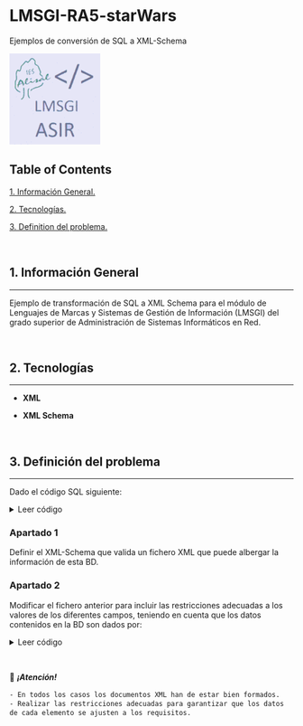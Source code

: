
# LMSGI-RA5-starWars

Ejemplos de conversión de SQL a XML-Schema

![Logo de Team](https://github.com/ana-polo/LMSGI-RA5-starWars/blob/main/LMSGI.gif "Team logo")

## Table of Contents

[1. Información General.](#informacion-general)

[2. Tecnologías.](#tecnologias)

[3. Definition del problema.](#definicion-del-problema)

&nbsp;

<a name = "informacion-general"></a>

## 1. Información General

----

Ejemplo de transformación de SQL a XML Schema para el módulo de Lenguajes de Marcas y Sistemas de Gestión de Información (LMSGI) del grado superior de Administración de Sistemas Informáticos en Red.

&nbsp;

<a name = "tecnologias"></a>

## 2. Tecnologías

----

- **XML**

- **XML Schema**

&nbsp;

<a name = "definicion-del-problema"></a>

## 3. Definición del problema

----

Dado el código SQL siguiente:

<details>
    <summary>Leer código</summary>

/*
  File: gdbStarWars.sql
  Author: Ana Polo  Arozamena
*/


/*-------------------------*/
/*--- Creación de la BD ---*/
/*-------------------------*/

DROP DATABASE IF EXISTS starWars;
CREATE DATABASE IF NOT EXISTS starWars;


/*--------------------------*/
/*--- Selección de la BD ---*/
/*--------------------------*/

USE starWars;


/*--------------------------------*/
/*--- Definición de las tablas ---*/
/*--------------------------------*/


/*
  Tabla: asociacion
  Descripción: Guarda la información básica de cada una de las agrupaciones de habibronceadotes de la galaxia.
*/

DROP TABLE IF EXISTS asociacion;

CREATE TABLE asociacion (

  /*--- Definición de las columnas de la tabla ---*/

  idAsociacion INT,
  nombre VARCHAR( 255 ) DEFAULT NULL,

  /*--- Restricciones de tabla ---*/

/*--- Clave primaria ---*/

  CONSTRAINT pkAsociacion PRIMARY KEY ( idAsociacion )
 )
ENGINE = InnoDB;


/*
  Tabla: planeta
  Descripción: Guarda la información básica de cada una de los planetas de la galaxia.
*/

DROP TABLE IF EXISTS planeta;

CREATE TABLE planeta(
  idPlaneta INT AUTO_INCREMENT,
  nombre VARCHAR( 50 ),
  rotacionPeriodo INT,
  orbitalPeriodo INT,
  diametro INT,
  clima VARCHAR( 50 ),
  gravedad VARCHAR( 50 ),
  terreno VARCHAR( 50 ),
  superficieAgua VARCHAR( 50 ),
  poblacion BIGINT,
  creacionFecha TIMESTAMP DEFAULT CURRENT_TIMESTAMP,

/*--- Restricciones de tabla ---*/

/*--- Clave primaria ---*/

CONSTRAINT pkPlaneta PRIMARY KEY ( idPlaneta )
 );


/*
  Tabla: personaje
  Descripción: Guarda la información básica de cada uno de los personajes de la galaxia.
*/

DROP TABLE IF EXISTS personaje;

CREATE TABLE personaje(
idPersonaje INT AUTO_INCREMENT,
nombre VARCHAR( 50 ),
altura INT,
peso DECIMAL,
peloColor VARCHAR( 50 ),
pielColor VARCHAR( 50 ),
ojosColor VARCHAR( 50 ),
nacimientoAnho VARCHAR( 50 ),
genero VARCHAR( 50 ),
fkPlaneta INT NOT NULL,
creacionFecha TIMESTAMP DEFAULT CURRENT_TIMESTAMP,

	/*--- Restricciones de tabla ---*/

	/*--- Clave primaria ---*/

	CONSTRAINT pkPersonaje PRIMARY KEY ( idPersonaje ),

	/*--- Clave foránea ---*/

	CONSTRAINT fkPersonajePlaneta FOREIGN KEY ( fkPlaneta )
	  REFERENCES planeta ( idPlaneta )
	  ON DELETE RESTRICT
	  ON UPDATE RESTRICT
 )
ENGINE=InnoDB;


DROP TABLE IF EXISTS personajeAsociacion;

CREATE TABLE personajeAsociacion (

	/*--- Definición de las columnas de la tabla ---*/

	fkPersonaje INT NOT NULL,
	fkAsociacion INT NOT NULL,

	/*--- Restricciones de tabla ---*/

	/*--- Clave primaria ---*/

	CONSTRAINT pkPersonajeAsociacion PRIMARY KEY ( fkPersonaje, fkAsociacion ),

	/*--- Clave foránea ---*/


	CONSTRAINT fkPersonajePersonajeAsociacion FOREIGN KEY ( fkPersonaje )
	  REFERENCES personaje( idPersonaje )
	  ON DELETE RESTRICT
	  ON UPDATE RESTRICT,

	CONSTRAINT fkAsociacionPersonajeAsociacion FOREIGN KEY ( fkAsociacion )
	  REFERENCES asociacion( idAsociacion )
	  ON DELETE RESTRICT
	  ON UPDATE RESTRICT
 )
ENGINE=InnoDB;


/*
  Tabla: pelicula
  Descripción: Guarda la información básica de cada una de las películas de la galaxia.
*/

DROP TABLE IF EXISTS pelicula;

CREATE TABLE pelicula (

	/*--- Definición de las columnas de la tabla ---*/

	idPelicula INT NOT NULL,
	episodio VARCHAR( 12 ) DEFAULT NULL,
	titulo VARCHAR( 30 ) DEFAULT NULL,

	/*--- Restricciones de tabla ---*/

	/*--- Clave primaria ---*/

	CONSTRAINT pkPelicula PRIMARY KEY ( idPelicula )
 )
engine=iNNOdB;


/*
  Tabla: personajePelicula
  Descripción: Guarda la información básica de cada uno de los personajes de la galaxia.
*/


DROP TABLE IF EXISTS personajePelicula;

CREATE TABLE personajePelicula (

	/*--- Definición de las columnas de la tabla ---*/

	fkPersonaje INT NOT NULL,
	fkPelicula INT NOT NULL,

	/*--- Restricciones de tabla ---*/

	/*--- Clave primaria ---*/

	CONSTRAINT pkPersonajePelicula PRIMARY KEY ( fkPersonaje, fkPelicula ),

	/*--- Clave foránea ---*/

	CONSTRAINT fkPersonajePersonajePelicula FOREIGN KEY ( fkPersonaje )
	  REFERENCES personaje( idPersonaje )
	  ON DELETE RESTRICT
	  ON UPDATE RESTRICT,

	CONSTRAINT fkPeliculaPersonajePelicula FOREIGN KEY ( fkPelicula )
	  REFERENCES pelicula( idPelicula )
	  ON DELETE RESTRICT
	  ON UPDATE RESTRICT
 )
ENGINE=InnoDB;


/*
  Tabla: muerte
  Descripción: Guarda la información de la muerte de un personaje.
*/


DROP TABLE IF EXISTS muerte;

CREATE TABLE muerte (

	/*--- Definición de las columnas de la tabla ---*/

	idMuerte INT NOT NULL AUTO_INCREMENT,
fkFallecido INTEGER,
fkAsesino INTEGER,
fkPelicula INTEGER,

	/*--- Restricciones de tabla ---*/

	/*--- Clave primaria ---*/

	CONSTRAINT pkFallecimiento PRIMARY KEY ( idMuerte ),

	/*--- Clave foránea ---*/

	CONSTRAINT fkFallecidoMuerte FOREIGN KEY ( fkFallecido )
	  REFERENCES personaje( idPersonaje )
	  ON DELETE RESTRICT
	  ON UPDATE RESTRICT,

	CONSTRAINT fkAsesinoMuerte FOREIGN KEY ( fkAsesino )
	  REFERENCES personaje( idPersonaje )
	  ON DELETE RESTRICT
	  ON UPDATE RESTRICT,

	CONSTRAINT fkPeliculaMuerte FOREIGN KEY ( fkPelicula )
	  REFERENCES pelicula( idPelicula )
	  ON DELETE RESTRICT
	  ON UPDATE RESTRICT
 )
ENGINE=iNNOdb;

</details>


### Apartado 1

   Definir el XML-Schema que valida un fichero XML que puede albergar la información de esta BD.


### Apartado 2

   Modificar el fichero anterior para incluir las restricciones adecuadas a los valores de los diferentes campos, teniendo en cuenta que los datos contenidos en la BD son dados por:


<details>
    <summary>Leer código</summary>

    INSERT INTO asociacion
    VALUES
        ( 1,  'Orden Jedi' ),
        ( 2,  'Allianza Rebelde' ),
        ( 3,  'Republica Galáctica' ),
        ( 4,  'Imperio Galactico' ),
        ( 5,  'Sith' ),
        ( 6,  'Senado Galáctico' ),
        ( 7,  'Familia Real de Alderaan' ),
        ( 8,  'Independientes' ),
        ( 9,  'Ejercito Gungan' ),
        ( 10, 'Fuerzas de Cazas Reales del Espacio Naboo' ),
        ( 11, 'Fuerzas Reales de Naboo' ),
        ( 12, 'Techno Union' );


    INSERT INTO planeta( idPlaneta, nombre, rotacionPeriodo, orbitalPeriodo, diametro, clima, gravedad, terreno, superficieAgua, poblacion, creacionFecha )
    VALUES
    (  1, 'Desconocido',    NULL,  NULL,  NULL,     NULL,                         NULL,                                    NULL,                                        NULL,  NULL,            NULL ),
    (  2, 'Tatooine',       '23', '304',  '10465',  'árido',                      '1 standard',                            'desierto',                                  '1',   '200000',        '2014-12-09 13:50:49.641000' ),
    (  3, 'Alderaan',       '24', '364',  '12500',  'templado',                   '1 standard',                            'prados, montañas',                          '40',  '2000000000',    '2014-12-10 11:35:48.479000' ),
    (  4, 'Yavin IV',       '24', '4818', '10200',  'templado, tropical',         '1 standard',                            'selva, bosques',                            '8',   '1000',          '2014-12-10 11:37:19.144000' ),
    (  5, 'Hoth',           '23', '549',  '7200',   'helado',                     '1.1 standard',                          'tundra, cuevas heladas, sierras',           '100', NULL,            '2014-12-10 11:39:13.934000' ),
    (  6, 'Dagobah',        '23', '341',  '8900',   'tenebroso',                  'N/A',                                   'pantanoso, selvas',                         '8',   NULL,            '2014-12-10 11:42:22.590000' ),
    (  7, 'Bespin',         '12', '5110', '118000', 'templado',                   '1.5 (surface),1 standard (Cloud City)', 'gigante gaseoso',                           '0',   '6000000',       '2014-12-10 11:43:55.240000' ),
    (  8, 'Endor',          '18', '402',  '4900',   'templado',                   '0.85 standard',                         'bosques, montañas, lagos',                  '8',   '30000000',      '2014-12-10 11:50:29.349000' ),
    (  9, 'Naboo',          '26', '312',  '12120',  'templado',                   '1 standard',                            'colinas, pantanosos, bosques, montañas',    '12',  '4500000000',    '2014-12-10 11:52:31.066000' ),
    ( 10, 'Coruscant',      '24', '368',  '12240',  'templado',                   '1 standard',                            'montañas',                                  NULL,  '1000000000000', '2014-12-10 11:54:13.921000' ),
    ( 11, 'Kamino',         '27', '463',  '19720',  'templado',                   '1 standard',                            'océano',                                    '100', '1000000000',    '2014-12-10 12:45:06.577000' ),
    ( 12, 'Geonosis',       '30', '256',  '11370',  'templado, árido',            '0.9 standard',                          'desierto, montaña',                         '5',   '100000000000',  '2014-12-10 12:47:22.350000' ),
    ( 13, 'Utapau',         '27', '351',  '12900',  'templado, árido, ventoso',   '1 standard',                            'sabana, cañones',                           '0.9', '95000000',      '2014-12-10 12:49:01.491000' ),
    ( 14, 'Mustafar',       '36', '412',  '4200',   'cálido',                     '1 standard',                            'volcanes, ríos de lava, montañas, cuevas',  '0',   '20000',         '2014-12-10 12:50:16.526000' ),
    ( 15, 'Kashyyyk',       '26', '381',  '12765',  'tropical',                   '1 standard',                            'selva, bosques, lagos, ríos',               '60',  '45000000',      '2014-12-10 13:32:00.124000' ),
    ( 16, 'Polis Massa',    '24', '590',  '0',      'artificial templado',        '0.56 standard',                         'asteroide sin aire',                        '0',   '1000000',       '2014-12-10 13:33:46.405000' ),
    ( 17, 'Mygeeto',        '12', '167',  '10088',  'gélido',                     '1 standard',                            'glaciares, montañas, cañones helados',      NULL,  '19000000',      '2014-12-10 13:43:39.139000' ),
    ( 18, 'Felucia',        '34', '231',  '9100',   'cálido, húmedo',             '0.75 standard',                         'bosques de hongos',                         NULL,  '8500000',       '2014-12-10 13:44:50.397000' ),
    ( 19, 'Cato Neimoidia', '25', '278',  '0',      'templado, húmedo',           '1 standard',                            'montañas, campos, bosques',                 NULL,  '10000000',      '2014-12-10 13:46:28.704000' ),
    ( 20, 'Saleucami',      '26', '392',  '14920',  'cálido',                     NULL,                                    'cuevas, desierto, montañas, volcanes',      NULL,  '1400000000',    '2014-12-10 13:47:46.874000' ),
    ( 21, 'Stewjon',        NULL,  NULL,  '0',      'templado',                   '1 standard',                            'prados',                                    NULL,  NULL,            '2014-12-10 16:16:26.566000' ),
    ( 22, 'Eriadu',         '24', '360',  '13490',  'contaminado',                '1 standard',                            'ciudades',                                  NULL,  '22000000000',   '2014-12-10 16:26:54.384000' ),
    ( 23, 'Corellia',       '25', '329',  '11000',  'templado',                   '1 standard',                            'mesetas, urbanización, colinas, bosques',   '70',  '3000000000',    '2014-12-10 16:49:12.453000' ),
    ( 24, 'Rodia',          '29', '305',  '7549',   'cálido',                     '1 standard',                            'selvas, océanos, urbanización, pantanosos', '60',  '1300000000',    '2014-12-10 17:03:28.110000' ),
    ( 25, 'Nal Hutta',      '87', '413',  '12150',  'templado',                   '1 standard',                            'urbanizaciones, océanos, pantanosos',       NULL,  '7000000000',    '2014-12-10 17:11:29.452000' ),
    ( 26, 'Dantooine',      '25', '378',  '9830',   'templado',                   '1 standard',                            'océanos, sabanas, montañas, prados',        NULL,  '1000',          '2014-12-10 17:23:29.896000' ),
    ( 27, 'Bestine IV',     '26', '680',  '6400',   'templado',                   NULL,                                    'islas rocosas, océanos',                    '98',  '62000000',      '2014-12-12 11:16:55.078000' ),
    ( 28, 'Ord Mantell',    '26', '334',  '14050',  'templado',                   '1 standard',                            'llanuras, mares',                           '10',  '4000000000',    '2014-12-15 12:23:41.661000' ),
    ( 29, 'DEsconocido',    '0',  '0',    '0',       NULL,                        NULL,                                    NULL,                                        NULL,  NULL,            '2014-12-15 12:25:59.569000' ),
    ( 30, 'Trandosha',      '25', '371',  '0',      'árido',                      '0.62 standard',                         'montañas, mares, prados, desiertos',        NULL,  '42000000',      '2014-12-15 12:53:47.695000' ),
    ( 31, 'Socorro',        '20', '326',  '0',      'árido',                      '1 standard',                            'desiertos, montañas',                       NULL,  '300000000',     '2014-12-15 12:56:31.121000' ),
    ( 32, 'Mon Cala',       '21', '398',  '11030',  'templado',                   '1',                                     'océanos, acantilados, islas',               '100', '27000000000',   '2014-12-18 11:07:01.792000' ),
    ( 33, 'Chandrila',      '20', '368',  '13500',  'templado',                   '1',                                     'llanuras, bosques',                         '40',  '1200000000',    '2014-12-18 11:11:51.872000' ),
    ( 34, 'Sullust',        '20', '263',  '12780',  'muy cálido',                 '1',                                     'montañas, volcanes, desiertos rocosos',     '5',   '18500000000',   '2014-12-18 11:25:40.243000' ),
    ( 35, 'Toydaria',       '21', '184',  '7900',   'templado',                   '1',                                     'pantanosos, lagos',                         NULL,  '11000000',      '2014-12-19 17:47:54.403000' ),
    ( 36, 'Malastare',      '26', '201',  '18880',  'árido, templado, tropical',  '1.56',                                  'pantanosos, desiertos, selvas, montañas',   NULL,  '2000000000',    '2014-12-19 17:52:13.106000' ),
    ( 37, 'Dathomir',       '24', '491',  '10480',  'templado',                   '0.9',                                   'bosques, desiertos, sabanas',               NULL,  '5200',          '2014-12-19 18:00:40.142000' ),
    ( 38, 'Ryloth',         '30', '305',  '10600',  'templado, árido, subártico', '1',                                     'montañas, valles, desiertos, tundra',       '5',   '1500000000',    '2014-12-20 09:46:25.740000' ),
    ( 39, 'Aleen Minor',    NULL,  NULL,  NULL,     NULL,                         NULL,                                    NULL,                                        NULL,  NULL,            '2014-12-20 09:52:23.452000' ),
    ( 40, 'Vulpter',        '22', '391',  '14900',  'templado, ártico',           '1',                                     'urbanizaciones, barren',                    NULL,  '421000000',     '2014-12-20 09:56:58.874000' ),
    ( 41, 'Troiken',        NULL,  NULL,  NULL,     NULL,                         NULL,                                    'desierto, tundra, bosques, montañas',       NULL,  NULL,            '2014-12-20 10:01:37.395000' ),
    ( 42, 'Tund',           '48', '1770', '12190',  NULL,                         NULL,                                    'cenizas',                                   NULL,  '0',             '2014-12-20 10:07:29.578000' ),
    ( 43, 'Haruun Kal',     '25', '383',  '10120',  'templado',                   '0.98',                                  'nube tóxica, meseta, volcanes',             NULL,  '705300',        '2014-12-20 10:12:28.980000' ),
    ( 44, 'Cerea',          '27', '386',  NULL,     'templado',                   '1',                                     'fertil',                                    '20',  '450000000',     '2014-12-20 10:14:48.178000' ),
    ( 45, 'Glee Anselm',    '33', '206',  '15600',  'tropical, templado',         '1',                                     'lagos, islands, pantanosos, mares',         '80',  '500000000',     '2014-12-20 10:18:26.110000' ),
    ( 46, 'Iridonia',       '29', '413',  NULL,     NULL,                         NULL,                                    'rocoso',                                    NULL,  NULL,            '2014-12-20 10:26:05.788000' ),
    ( 47, 'Tholoth',        NULL,  NULL,  NULL,     NULL,                         NULL,                                    NULL,                                        NULL,  NULL,            '2014-12-20 10:28:31.117000' ),
    ( 48, 'Iktotch',        '22', '481',  NULL,     'árido, rocoso, ventoso',     '1',                                     'rocoso',                                    NULL,  NULL,            '2014-12-20 10:31:32.413000' ),
    ( 49, 'Quermia',        NULL,  NULL,  NULL,     NULL,                         NULL,                                    NULL,                                        NULL,  NULL,            '2014-12-20 10:34:08.249000' ),
    ( 50, 'Dorin',          '22', '409',  '13400',  'templado',                   '1',                                     NULL,                                        NULL,  NULL,            '2014-12-20 10:48:36.141000' ),
    ( 51, 'Champala',       '27', '318',  NULL,     'templado',                   '1',                                     'océanos, bosques, meseta',                  NULL,  '3500000000',    '2014-12-20 10:52:51.524000' ),
    ( 52, 'Mirial',         NULL,  NULL,  NULL,     NULL,                         NULL,                                    'desiertos',                                 NULL,  NULL,            '2014-12-20 16:44:46.318000' ),
    ( 53, 'Serenno',        NULL,  NULL,  NULL,     NULL,                         NULL,                                    'bosques, ríos, montañas',                   NULL,  NULL,            '2014-12-20 16:52:13.357000' ),
    ( 54, 'Concord Dawn',   NULL,  NULL,  NULL,     NULL,                         NULL,                                    'selvas, bosques, desiertos',                NULL,  NULL,            '2014-12-20 16:54:39.909000' ),
    ( 55, 'Zolan',          NULL,  NULL,  NULL,     NULL,                         NULL,                                    NULL,                                        NULL,  NULL,            '2014-12-20 16:56:37.250000' ),
    ( 56, 'Ojom',           NULL,  NULL,  NULL,     'gélido',                     NULL,                                    'océanos, glaciares',                        '100', '500000000',     '2014-12-20 17:27:41.286000' ),
    ( 57, 'Skako',          '27', '384',  NULL,     'templado',                   '1',                                     'urbanización',                              NULL,  '500000000000',  '2014-12-20 17:50:47.864000' ),
    ( 58, 'Muunilinst',     '28', '412',  '13800',  'templado',                   '1',                                     'llanuras, bosques, colinas, montañas',      '25',  '5000000000',    '2014-12-20 17:57:47.420000' ),
    ( 59, 'Shili',          NULL,  NULL,  NULL,     'templado',                   '1',                                     'ciudades, sabana, mares, llanuras',         NULL,  NULL,            '2014-12-20 18:43:14.049000' ),
    ( 60, 'Kalee',          '23', '378',  '13850',  'árido, templado, tropical',  '1',                                     'bosques, acantilados, cañones, mares',      NULL,  '4000000000',    '2014-12-20 19:43:51.278000' ),
    ( 61, 'Umbara',         NULL,  NULL,  NULL,     NULL,                         NULL,                                     NULL,                                       NULL,  NULL,            '2014-12-20 20:18:36.256000' ),
    ( 62, 'Jakku',          NULL,  NULL,  NULL,     NULL,                         NULL,                                    'desiertos',                                 NULL,  NULL,            '2015-04-17 06:55:57.556495' );


    INSERT INTO personaje ( idPersonaje, nombre, altura, peso, peloColor, pielColor, ojosColor, nacimientoAnho, genero, fkPlaneta, creacionFecha )
    VALUES
    ( 1,  'Luke Skywalker',        '172', '77',   'rubio',             'castaño',                 'azul',             '19BBY',   'hombre',       2,  '2014-12-09 13:50:51.644000' ),
    ( 2,  'C-3PO',                 '167', '75',   'n/a',               'dorado',                  'amarillo',         '112BBY',  'n/a',          2,  '2014-12-10 15:10:51.357000' ),
    ( 3,  'R2-D2',                 '96',  '32',   'n/a',               'blanco, azul',            'rojo',             '33BBY',   'n/a',          9,  '2014-12-10 15:11:50.376000' ),
    ( 4,  'Darth Vader',           '202', '136',  'calvo',             'blanco',                  'amarillo',         '41.9BBY', 'hombre',       2,  '2014-12-10 15:18:20.704000' ),
    ( 5,  'Leia Organa',           '150', '49',   'marrón',            'clara',                   'marrón',           '19BBY',   'mujer',        3,  '2014-12-10 15:20:09.791000' ),
    ( 6,  'Owen Lars',             '178', '120',  'marrón, gris',      'clara',                   'azul',             '52BBY',   'hombre',       2,  '2014-12-10 15:52:14.024000' ),
    ( 7,  'Whitesun lars',         '165', '75',   'marrón',            'clara',                   'azul',             '47BBY',   'mujer',        2,  '2014-12-10 15:53:41.121000' ),
    ( 8,  'R5-D4',                 '97',  '32',   'n/a',               'blanco, rojo',            'rojo',             NULL,      'n/a',          2,  '2014-12-10 15:57:50.959000' ),
    ( 9,  'Biggs Darkclaraer',     '183', '84',   'negro',             'clara',                   'marrón',           '24BBY',   'hombre',       2,  '2014-12-10 15:59:50.509000' ),
    ( 10, 'Obi-Wan Kenobi',        '182', '77',   'pelirrojo, blanco', 'castaño',                 'azul-grisáceo',    '57BBY',   'hombre',       21, '2014-12-10 16:16:29.192000' ),
    ( 11, 'Anakin Skywalker',      '188', '84',   'rubio',             'castaño',                 'azul',             '41.9BBY', 'hombre',       2,  '2014-12-10 16:20:44.310000' ),
    ( 12, 'Wilhuff Tarkin',        '180', NULL,   'pelirrojo, gris',   'castaño',                 'azul',             '64BBY',   'hombre',       22, '2014-12-10 16:26:56.138000' ),
    ( 13, 'Chewbacca',             '228', '112',  'marrón',            NULL,                      'azul',             '200BBY',  'hombre',       15, '2014-12-10 16:42:45.066000' ),
    ( 14, 'Han Solo',              '180', '80',   'marrón',            'castaño',                 'marrón',           '29BBY',   'hombre',       23, '2014-12-10 16:49:14.582000' ),
    ( 15, 'Greedo',                '173', '74',   'n/a',               'verde',                   'negro',            '44BBY',   'hombre',       24, '2014-12-10 17:03:30.334000' ),
    ( 16, 'Jabba Desilijic Tiure', '175', '1358', 'n/a',               'verde, marrón',           'naranja',          '600BBY',  'hermafrodita', 25, '2014-12-10 17:11:31.638000' ),
    ( 18, 'Wedge Antilles',        '170', '77',   'marrón',            'castaño',                 'avellana',         '21BBY',   'hombre',       23, '2014-12-12 11:08:06.469000' ),
    ( 19, 'Jek Tono Porkins',      '180', '110',  'marrón',            'castaño',                 'azul',             NULL,      'hombre',       27, '2014-12-12 11:16:56.569000' ),
    ( 20, 'Yoda',                  '66', '17',    'blanco',            'verde',                   'marrón',           '896BBY',  'hombre',       29, '2014-12-15 12:26:01.042000' ),
    ( 21, 'Palpatine',             '170', '75',   'gris',              'pálido',                  'amarillo',         '82BBY',   'hombre',       9,  '2014-12-15 12:48:05.971000' ),
    ( 22, 'Boba Fett',             '183', '78.2', 'negro',             'castaño',                 'marrón',           '31.5BBY', 'hombre',       11, '2014-12-15 12:49:32.457000' ),
    ( 23, 'IG-88',                 '200', '140',  'calvo',             'metal',                   'rojo',             '15BBY',   'calvo',        29, '2014-12-15 12:51:10.076000' ),
    ( 24, 'Bossk',                 '190', '113',  'calvo',             'verde',                   'rojo',             '53BBY',   'hombre',       30, '2014-12-15 12:53:49.297000' ),
    ( 25, 'Lando Calrissian',      '177', '79',   'negro',             'oscuro',                  'marrón,            '31BBY',   'hombre',       31, '2014-12-15 12:56:32.683000' ),
    ( 26, 'Lobot',                 '175', '79',   'calvo',             'clara',                   'azul',             '37BBY',   'hombre',       7,  '2014-12-15 13:01:57.178000' ),
    ( 27, 'Ackbar',                '180', '83',   'calvo',             'marrón',                  'naranja',          '41BBY',   'hombre',       32, '2014-12-18 11:07:50.584000' ),
    ( 28, 'Mon Mothma',            '150', NULL,   'pelirrojo',         'castaño',                 'azul',             '48BBY',   'mujer',        33, '2014-12-18 11:12:38.895000' ),
    ( 29, 'Arvel Crynyd',          NULL,  NULL,   'marrón',            'castaño',                 'marrón',           NULL,      'hombre',       29, '2014-12-18 11:16:33.020000' ),
    ( 30, 'Wicket Systri Warrick', '88',  '20',   'marrón',            'marrón',                  'marrón',           '8BBY',    'hombre',       8,  '2014-12-18 11:21:58.954000' ),
    ( 31, 'Nien Nunb',             '160', '68',   'calvo',             'gris',                    'negro',            NULL,      'hombre',       34, '2014-12-18 11:26:18.541000' ),
    ( 32, 'Qui-Gon Jinn',          '193', '89',   'marrón',            'castaño',                 'azul',             '92BBY',   'hombre',       29, '2014-12-19 16:54:53.618000' ),
    ( 33, 'Nute Gunray',           '191', '90',   'calvo',             'verde',                   'rojo',             NULL,      'hombre',       19, '2014-12-19 17:05:57.357000' ),
    ( 34, 'Finis Valorum',         '170', NULL,   'rubio',             'castaño',                 'azul',             '91BBY',   'hombre',       10, '2014-12-19 17:21:45.915000' ),
    ( 35, 'Jar Jar Binks',         '196', '66',   'calvo',             'naranja',                 'naranja',          '52BBY',   'hombre',       9,  '2014-12-19 17:29:32.489000' ),
    ( 36, 'Padmé Amidala',         '165', '45',   'marrón',            'clara',                   'marrón',           '46BBY',   'mujer',        9,  '2014-12-19 17:28:26.926000' ),
    ( 37, 'Roos Tarpals',          '224', '82',   'calvo',             'gris',                    'naranja',          NULL,      'hombre',       9,  '2014-12-19 17:32:56.741000' ),
    ( 38, 'Rugor Nass',            '206', NULL,   'calvo',             'verde',                   'naranja',          NULL,      'hombre',       9,  '2014-12-19 17:33:38.909000' ),
    ( 39, 'Ric Olié',              '183', NULL,   'marrón',            'castaño',                 'azul',             NULL,      'hombre',       9,  '2014-12-19 17:45:01.522000' ),
    ( 40, 'Watto',                 '137', NULL,   'negro',             'azul, gris',              'amarillo',         NULL,      'hombre',       35, '2014-12-19 17:48:54.647000' ),
    ( 41, 'Sebulba',               '112', '40',   'calvo',             'gris, rojo',              'naranja',          NULL,      'hombre',       36, '2014-12-19 17:53:02.586000' ),
    ( 42, 'Quarsh Panaka',         '183', NULL,   'negro',             'oscuro',                  'marrón',           '62BBY',   'hombre',       9,  '2014-12-19 17:55:43.348000' ),
    ( 43, 'Shmi Skywalker',        '163', NULL,   'negro',             'castaño',                 'marrón',           '72BBY',   'mujer',        2,  '2014-12-19 17:57:41.191000' ),
    ( 44, 'Darth Maul',            '175', '80',   'calvo',             'rojo',                    'amarillo',         '54BBY',   'hombre',       37, '2014-12-19 18:00:41.929000' ),
    ( 45, 'Bib Fortuna',           '180', NULL,   'calvo',             'pálido',                  'rosa',             NULL,      'hombre',       38, '2014-12-20 09:47:02.512000' ),
    ( 46, 'Ayla Secura',           '178', '55',   'calvo',             'azul',                    'avellana',         '48BBY',   'mujer',        38, '2014-12-20 09:48:01.172000' ),
    ( 47, 'Ratts Tyerell',         '79', '15',    'calvo',             'gris, azul',               NULL,              NULL,      'hombre',       39, '2014-12-20 09:53:15.086000' ),
    ( 48, 'Dud Bolt',              '94', '45',    'calvo',             'azul, gris',               'amarillo',        NULL,      'hombre',       40, '2014-12-20 09:57:31.858000' ),
    ( 49, 'Gasgano',               '122', NULL,   'calvo',             'blanco, azul',             'negro',           NULL,      'hombre',       41, '2014-12-20 10:02:12.223000' ),
    ( 50, 'Ben Quadinaros',        '163', '65',   'calvo',             'gris, verde, amarillo',    'naranja',         NULL,      'hombre',       42, '2014-12-20 10:08:33.777000' ),
    ( 51, 'Mace Windu',            '188', '84',   'calvo',             'oscuro',                   'marrón',          '72BBY',   'hombre',       43, '2014-12-20 10:12:30.846000' ),
    ( 52, 'Ki-Adi-Mundi',          '198', '82',   'blanco',            'pálido',                   'amarillo',        '92BBY',   'hombre',       44, '2014-12-20 10:15:32.293000' ),
    ( 53, 'Kit Fisto',             '196', '87',   'calvo',             'verde',                    'negro',           NULL,      'hombre',       45, '2014-12-20 10:18:57.202000' ),
    ( 54, 'Eeth Koth',             '171', NULL,   'negro',             'marrón',                   'marrón',          NULL,      'hombre',       46, '2014-12-20 10:26:47.902000' ),
    ( 55, 'Adi Gallia',            '184', '50',   'calvo',             'oscuro',                   'azul',            NULL,      'mujer',        10, '2014-12-20 10:29:11.661000' ),
    ( 56, 'Saesee Tiin',           '188', NULL,   'calvo',             'pálido',                   'naranja',         NULL,      'hombre',       48, '2014-12-20 10:32:11.669000' ),
    ( 57, 'Yarael Poof',           '264', NULL,   'calvo',             'blanco',                   'amarillo',        NULL,      'hombre',       49, '2014-12-20 10:34:48.725000' ),
    ( 58, 'Plo Koon',              '188', '80',   'calvo',             'naranja',                  'negro',           '22BBY',   'hombre',       50, '2014-12-20 10:49:19.859000' ),
    ( 59, 'Mas Amedda',            '196', NULL,   'calvo',             'azul',                     'azul',            NULL,      'hombre',       51, '2014-12-20 10:53:26.457000' ),
    ( 60, 'Gregar Typho',          '185', '85',   'negro',             'oscuro',                   'marrón',          NULL,      'hombre',       9,  '2014-12-20 11:10:10.381000' ),
    ( 61, 'Cordé',                 '157', NULL,   'marrón',            'clara',                    'marrón',          NULL,      'mujer',        9,  '2014-12-20 11:11:39.630000' ),
    ( 62, 'Cliegg Lars',           '183', NULL,   'marrón',            'castaño',                  'azul',            '82BBY',   'hombre',       2,  '2014-12-20 15:59:03.958000' ),
    ( 63, 'Poggle the Lesser',     '183', '80',   'calvo',             'verde',                    'amarillo',        NULL,      'hombre',       12, '2014-12-20 16:40:43.977000' ),
    ( 64, 'Luminara Unduli',       '170', '56.2', 'negro',             'amarillo',                 'azul',            '58BBY',   'mujer',        52, '2014-12-20 16:45:53.668000' ),
    ( 65, 'Barriss Offee',         '166', '50',   'negro',             'amarillo',                 'azul',            '40BBY',   'mujer',        52, '2014-12-20 16:46:40.440000' ),
    ( 66, 'Dormé',                 '165', NULL,   'marrón',            'clara',                    'marrón',          NULL,      'mujer',        9,  '2014-12-20 16:49:14.640000' ),
    ( 67, 'Dooku',                 '193', '80',   'blanco',            'castaño',                  'marrón',          '102BBY',  'hombre',       53, '2014-12-20 16:52:14.726000' ),
    ( 68, 'Bail Prestor Organa',   '191', NULL,   'negro',             'bronceado',                'marrón',          '67BBY',   'hombre',       3,  '2014-12-20 16:53:08.575000' ),
    ( 69, 'Jango Fett',            '183', '79',   'negro',             'bronceado',                'marrón',          '66BBY',   'hombre',       53, '2014-12-20 16:54:41.620000' ),
    ( 70, 'Zam Wesell',            '168', '55',   'rubio',             'castaño, verde, amarillo', 'amarillo',        NULL,      'mujer',        55, '2014-12-20 16:57:44.471000' ),
    ( 71, 'Dexter Jettster',       '198', '102',  'calvo',             'marrón',                   'amarillo',        NULL,      'hombre',       56, '2014-12-20 17:28:27.248000' ),
    ( 72, 'Lama Su',               '229', '88',   'calvo',             'gris',                     'negro',           NULL,      'hombre',       11, '2014-12-20 17:30:50.416000' ),
    ( 73, 'Taun We',               '213', NULL,   'calvo',             'gris',                     'negro',           NULL,      'mujer',        11, '2014-12-20 17:31:21.195000' ),
    ( 74, 'Jocasta Nu',            '167', NULL,   'blanco',            'castaño',                  'azul',            NULL,      'mujer',        10, '2014-12-20 17:32:51.996000' ),
    ( 75, 'R4-P17',                '96',  NULL,   'calvo',             'plata, rojo',              'rojo, azul',      NULL,      'mujer',        29, '2014-12-20 17:43:36.409000' ),
    ( 76, 'Wat Tambor',            '193', '48',   'calvo',             'verde, gris',              NULL,              NULL,      'hombre',       57, '2014-12-20 17:53:52.607000' ),
    ( 77, 'San Hill',              '191', NULL,   'calvo',             'gris',                     'dorado',          NULL,      'hombre',       58, '2014-12-20 17:58:17.049000' ),
    ( 78, 'Shaak Ti',              '178', '57',   'calvo',             'rojo, azul, blanco',       'negro',           NULL,      'mujer',        59, '2014-12-20 18:44:01.103000' ),
    ( 79, 'Grievous',              '216', '159',  'calvo',             'marrón, blanco',           'verde, amarillo', NULL,      'hombre',       60, '2014-12-20 19:43:53.348000' ),
    ( 80, 'Tarfful',               '234', '136',  'marrón',            'marrón',                   'azul',            NULL,      'hombre',       15, '2014-12-20 19:46:34.209000' ),
    ( 81, 'Raymus Antilles',       '188', '79',   'marrón',            'clara',                    'marrón',          NULL,      'hombre',       3,  '2014-12-20 19:49:35.583000' ),
    ( 82, 'Sly Moore',             '178', '48',   'calvo',             'pálido',                   'blanco',          NULL,      'mujer',        61, '2014-12-20 20:18:37.619000' ),
    ( 83, 'Tion Medon',            '206', '80',   'calvo',             'gris',                     'negro',           NULL,      'hombre',       13, '2014-12-20 20:35:04.260000' ),
    ( 89, 'Cornelius Evazan',      NULL,  NULL,   NULL,                NULL,                       NULL,              NULL,      NULL,           1,  NULL ),
    ( 90, 'Ponda Baba',            NULL,  NULL,   NULL,                NULL,                       NULL,              NULL,      NULL,           1,  NULL ),
    ( 91, 'General Rieekan',       NULL,  NULL,   NULL,                NULL,                       NULL,              NULL,      NULL,           1,  NULL ),
    ( 92, 'Admiral Motti',         NULL,  NULL,   NULL,                NULL,                       NULL,              NULL,      NULL,           1,  NULL ),
    ( 93, 'Admiral Piett',         NULL,  NULL,   NULL,                NULL,                       NULL,              NULL,      NULL,           1,  NULL ),
    ( 94, 'Major Bren Derlin',     NULL,  NULL,   NULL,                NULL,                       NULL,              NULL,      NULL,           1,  NULL ),
    ( 95, 'Rancor Keeper',         NULL,  NULL,   NULL,                NULL,                       NULL,              NULL,      NULL,           1,  NULL ),
    ( 96, 'Admiral Ozzel',         NULL,  NULL,   NULL,                NULL,                       NULL,              NULL,      NULL,           1,  NULL ),
    ( 97, 'Finn',                  NULL,  NULL,   'negro',             'oscuro',                   'oscuro',          NULL,      'hombre',       29, '2015-04-17 06:52:40.793621' ),
    ( 98, 'Rey',                   NULL,  NULL,   'marrón',            'clara',                    'avellana',        NULL,      'mujer',        29, '2015-04-17 06:54:01.495077' ),
    ( 99, 'Poe Dameron',           NULL,  NULL,   'marrón',            'clara',                    'marrón',          NULL,      'hombre',       29, '2015-04-17 06:55:21.622786' ),
    ( 100, 'BB8',                  NULL,  NULL,   'calvo',             'calvo',                    'negro',           NULL,      'calvo',        29, '2015-04-17 06:57:38.061346' ),
    ( 101, 'Captain Phasma',       NULL,  NULL,   NULL,                NULL,                       NULL,              NULL,      'mujer',        29, '2015-10-13 10:35:39.229823' );


    INSERT INTO personajeAsociacion ( fkPersonaje, fkAsociacion )
    VALUES
    ( 1, 1 ),  ( 1, 2 ),   ( 2, 8 ),  ( 3, 2 ),  ( 3, 3 ),  ( 4, 4 ),  ( 4, 5 ),  ( 5, 2 ),   ( 5, 6 ),   ( 6, 8 ), ( 7, 8 ), ( 8, 8 ), ( 9, 2 ), ( 10, 1 ),
    ( 11, 1 ), ( 12, 3 ),  ( 13, 2 ), ( 14, 2 ), ( 15, 8 ), ( 16, 8 ), ( 18, 2 ), ( 19, 2 ),  ( 20, 1 ),
    ( 21, 3 ), ( 22, 8 ),  ( 23, 8 ), ( 24, 8 ), ( 25, 2 ), ( 26, 8 ), ( 27, 2 ), ( 28, 2 ),  ( 29, 2 ),  ( 30, 2 ),
    ( 31, 2 ), ( 32, 1 ),  ( 33, 8 ), ( 34, 3 ), ( 35, 3 ), ( 36, 3 ), ( 37, 3 ), ( 38, 10 ), ( 39, 11 ), ( 40, 8 ),
    ( 41, 8 ), ( 42, 12 ), ( 43, 8 ), ( 44, 5 ), ( 45, 8 ), ( 46, 1 ), ( 47, 8 ), ( 48, 8 ),  ( 49, 8 ),  ( 50, 8 ),
    ( 51, 1 ), ( 52, 1 ),  ( 53, 1 ), ( 54, 1 ), ( 55, 1 ), ( 56, 1 ), ( 57, 1 ), ( 58, 1 ),  ( 59, 3 ),  ( 60, 12 ),
    ( 61, 8 ), ( 62, 8 ),  ( 63, 8 ), ( 64, 1 ), ( 65, 1 ), ( 66, 8 ), ( 67, 1 ), ( 68, 2 ),  ( 69, 8 ),  ( 70, 8 ),
    ( 71, 8 ), ( 72, 8 ),  ( 73, 3 ), ( 74, 1 ), ( 75, 1 ), ( 76, 8 ), ( 77, 8 ), ( 78, 1 ),  ( 79, 8 ),  ( 80, 3 ),
    ( 81, 7 ), ( 82, 3 ),  ( 83, 8 ), ( 89, 8 ), ( 90, 8 ),
    ( 91, 2 ), ( 92, 4 ),  ( 93, 4 ), ( 94, 2 ), ( 95, 8 ), ( 96, 4 );


    INSERT INTO pelicula ( idPelicula, episodio, titulo )
    VALUES
        ( 1, 'Episodio I',   'La Amenaza fantasma' ),
        ( 2, 'Episodio II',  'El ataque de los Clones' ),
        ( 3, 'Episodio III', 'La venganza de los Sith' ),
        ( 4, 'Episodio IV',  'Una nueva esperanza' ),
        ( 5, 'Episodio V',   'El Imperio contraataca' ),
        ( 6, 'Episodio VI',  'El retorno del Jedi' );


    INSERT INTO personajePelicula ( fkPersonaje, fkPelicula )
    VALUES
    ( 1, 4 ),  ( 1, 5 ),  ( 1, 6 ),  ( 2, 1 ),  ( 2, 2 ),  ( 2, 3 ),  ( 2, 4 ),  ( 2, 5 ),  ( 2, 6 ),  ( 3, 1 ),  ( 3, 2 ),  ( 3, 3 ),  ( 3, 4 ),  ( 3, 5 ),  ( 3, 6 ), ( 4, 3 ), ( 4, 4 ), ( 4, 5 ), ( 4, 6 ), ( 5, 4 ),  ( 5, 5 ),  ( 5, 6 ),
    ( 6, 2 ),  ( 6, 3 ),  ( 6, 4 ),  ( 7, 2 ),  ( 7, 3 ),  ( 7, 4 ),  ( 8, 4 ),  ( 9, 4 ),  ( 10, 1 ), ( 10, 2 ), ( 10, 3 ), ( 10, 4 ),
    ( 11, 1 ), ( 11, 2 ), ( 11, 3 ), ( 12, 4 ), ( 13, 3 ), ( 13, 4 ), ( 13, 5 ), ( 13, 6 ), ( 14, 4 ), ( 14, 5 ), ( 14, 6 ), ( 15, 4 ),
    ( 16, 6 ), ( 18, 4 ), ( 18, 5 ), ( 18, 6 ), ( 19, 4 ), ( 20, 1 ), ( 20, 2 ), ( 20, 3 ), ( 20, 5 ), ( 20, 6 ),
    ( 21, 1 ), ( 21, 2 ), ( 21, 3 ), ( 21, 5 ), ( 21, 6 ), ( 22, 2 ), ( 22, 5 ), ( 22, 6 ), ( 23, 5 ), ( 24, 5 ), ( 25, 5 ), ( 25, 6 ),
    ( 26, 5 ), ( 27, 6 ), ( 28, 6 ), ( 29, 6 ), ( 30, 6 ),
    ( 31, 6 ), ( 32, 1 ), ( 33, 1 ), ( 33, 2 ), ( 33, 3 ), ( 34, 1 ), ( 35, 1 ), ( 35, 2 ),
    ( 36, 3 ), ( 36, 1 ), ( 36, 2 ), ( 37, 1 ), ( 38, 1 ), ( 39, 1 ), ( 40, 1 ), ( 40, 2 ),
    ( 41, 1 ), ( 42, 1 ), ( 43, 1 ), ( 43, 2 ), ( 44, 1 ), ( 45, 6 ),
    ( 46, 1 ), ( 46, 2 ), ( 46, 3 ), ( 47, 1 ), ( 48, 1 ), ( 49, 1 ), ( 50, 1 ),
    ( 51, 1 ), ( 51, 2 ), ( 51, 3 ), ( 52, 1 ), ( 52, 2 ), ( 52, 3 ), ( 53, 1 ), ( 53, 2 ), ( 53, 3 ), ( 54, 1 ), ( 54, 3 ), ( 55, 1 ), ( 55, 3 ), ( 56, 1 ), ( 56, 3 ), ( 57, 1 ), ( 58, 1 ), ( 58, 2 ), ( 58, 3 ), ( 59, 1 ), ( 59, 2 ), ( 60, 2 ),
    ( 61, 2 ), ( 62, 2 ), ( 63, 2 ), ( 63, 3 ), ( 64, 2 ), ( 64, 3 ), ( 65, 2 ), ( 66, 2 ), ( 67, 2 ), ( 67, 3 ), ( 68, 2 ), ( 68, 3 ), ( 69, 2 ), ( 70, 2 ),
    ( 71, 2 ), ( 72, 2 ), ( 73, 2 ), ( 74, 2 ), ( 75, 2 ), ( 76, 3 ), ( 76, 2 ), ( 77, 2 ), ( 78, 2 ), ( 78, 3 ), ( 79, 3 ), ( 80, 3 ),
    ( 81, 3 ), ( 81, 4 ), ( 82, 2 ), ( 82, 3 ), ( 83, 3 ), ( 89, 4 ), ( 90, 4 ),
    ( 91, 5 ), ( 92, 5 ), ( 93, 5 ), ( 93, 6 ), ( 94, 5 ), ( 95, 6 ), ( 96, 5 );


    INSERT INTO muerte ( idMuerte, fkFallecido, fkAsesino, fkPelicula )
      VALUES
    ( 1, 4, 21, 6 ),   ( 2, 9, 21, 4 ),   ( 3, 10, 4, 4 ),	 ( 4, 12, 1, 4 ),	  ( 5, 15, 14, 4 ),
    ( 6, 16, 5, 6 ),   ( 7, 21, 4, 6 ),   ( 8, 32, 44, 1 ),  ( 9, 33, 21, 6 ),  ( 10, 37, 79, NULL ),
    ( 11, 44, 10, 1 ), ( 12, 51, 21, 3 ), ( 13, 53, 21, 3 ), ( 14, 56, 21, 3 ), ( 15, 60, 4, NULL ),
    ( 16, 61, 70, 2 ), ( 17, 63, 4, 3 ),  ( 18, 67, 4, 3 ),  ( 19, 68, 12, 4 ), ( 20, 69, 51, 2 ),
    ( 21, 70, 69, 2 ), ( 22, 76, 4, 3 ),  ( 23, 77, 4, 3 ),  ( 24, 79, 10, 3 ), ( 25, 81, 4, 4 ), ( 26, 92, 1, 4 ), ( 27, 93, 29, 6 ), ( 28, 96, 4, 5 );

</details>

&nbsp;
&nbsp;
&nbsp;

👀 ***¡Atención!***

    - En todos los casos los documentos XML han de estar bien formados.
    - Realizar las restricciones adecuadas para garantizar que los datos de cada elemento se ajusten a los requisitos.

&nbsp;
